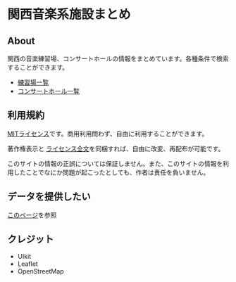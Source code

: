 # 関西音楽系施設まとめ

## About

関西の音楽練習場、コンサートホールの情報をまとめています。各種条件で検索することができます。

* [練習場一覧](https://yamauchist.github.io/test/)
* [コンサートホール一覧](https://yamauchist.github.io/test/concerthall.html)

## 利用規約

[MITライセンス][1]です。商用利用問わず、自由に利用することができます。

著作権表示と [ライセンス全文][1]を同梱すれば、自由に改変、再配布が可能です。

このサイトの情報の正誤については保証しません。また、このサイトの情報を利用したことでなにか問題が起こったとしても、作者は責任を負いません。

## データを提供したい

[このページ][2]を参照

## クレジット

* UIkit
* Leaflet
* OpenStreetMap

[1]:https://github.com/yamauchist/test/blob/master/LICENSE
[2]:https://github.com/yamauchist/test/blob/master/CONTRIBUTING.md
